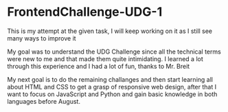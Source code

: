 # FrontendChallenge-UDG-1

This is my attempt at the given task, I will keep working on it as I still see many ways to improve it

My goal was to understand the UDG Challenge since all the technical terms were new to me and that made them quite intimidating. I learned a lot through this experience and I had a lot of fun, thanks to Mr. Breit

My next goal is to do the remaining challanges and then start learning all about HTML and CSS to get a grasp of responsive web design, after that I want to focus on JavaScript and Python and gain basic knowledge in both languages before August.
